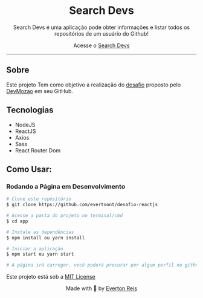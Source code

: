 <h1 align="center">
   Search Devs 
</h1>

<p align="center">
  Search Devs é uma aplicação pode obter informações e listar todos os repositórios de um usuário do Github!
</p>
<p align="center">
  Acesse o <a href="https://desafio-reactjs-lac.vercel.app/">Search Devs</a>
</p>

<hr />

## Sobre

Este projeto Tem como objetivo a realização do [desafio](https://github.com/devMozao/desafio-reactjs) proposto pelo [DevMozao](https://github.com/devMozao) em seu GitHub.

## Tecnologias

- NodeJS
- ReactJS
- Axios
- Sass
- React Router Dom

## Como Usar:

### Rodando a Página em Desenvolvimento

```bash
# Clone este repositório
$ git clone https://github.com/evertoont/desafio-reactjs

# Acesse a pasta do projeto no terminal/cmd
$ cd app

# Instale as dependências
$ npm install ou yarn install

# Iniciar a aplicação
$ npm start ou yarn start

# A página irá carregar, você poderá procurar por algum perfil no github.
```

Este projeto está sob a [MIT License](../LICENSE)

<p align="center">
Made with 💜 by  <a href="https://www.linkedin.com/in/evertoont/">Everton Reis</a>
</p>
